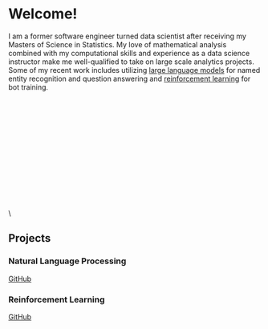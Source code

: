 # Welcome!

I am a former software engineer turned data scientist after receiving my Masters of Science in Statistics. My love of mathematical analysis combined with my computational skills and experience as a data science instructor make me well-qualified to take on large scale analytics projects. Some of my recent work includes utilizing [large language models](###natural-language-processing) for named entity recognition and question answering and [reinforcement learning](###reinforcement-learning) for bot training.

\
\
\
\
\
\
\
\
\
\
\
\
\
\

## Projects

### Natural Language Processing
[GitHub](https://github.com/Svangorden13/Machine-Learning-Projects)

### Reinforcement Learning
[GitHub](https://github.com/Svangorden13/Machine-Learning-Projects/blob/main/halite-bot-2.ipynb)
